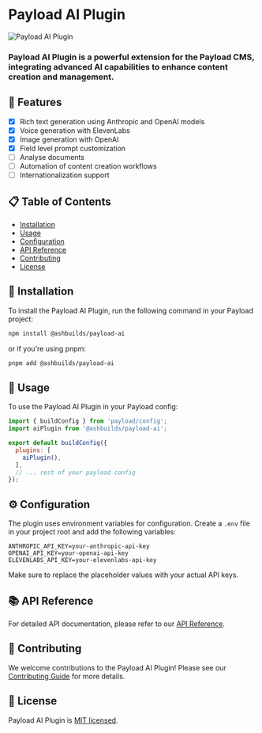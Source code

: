 # Payload AI Plugin

![Payload AI Plugin](https://via.placeholder.com/800x400?text=Payload+AI+Plugin)

### Payload AI Plugin is a powerful extension for the Payload CMS, integrating advanced AI capabilities to enhance content creation and management.

## 🌟 Features

- [x] Rich text generation using Anthropic and OpenAI models
- [x] Voice generation with ElevenLabs
- [x] Image generation with OpenAI
- [x] Field level prompt customization
- [ ] Analyse documents 
- [ ] Automation of content creation workflows
- [ ] Internationalization support

## 📋 Table of Contents

- [Installation](#installation)
- [Usage](#usage)
- [Configuration](#configuration)
- [API Reference](#api-reference)
- [Contributing](#contributing)
- [License](#license)

## 🚀 Installation

To install the Payload AI Plugin, run the following command in your Payload project:

```bash
npm install @ashbuilds/payload-ai
```

or if you're using pnpm:

```bash
pnpm add @ashbuilds/payload-ai
```

## 🔧 Usage

To use the Payload AI Plugin in your Payload config:

```javascript
import { buildConfig } from 'payload/config';
import aiPlugin from '@ashbuilds/payload-ai';

export default buildConfig({
  plugins: [
    aiPlugin(),
  ],
  // ... rest of your payload config
});
```

## ⚙️ Configuration

The plugin uses environment variables for configuration. Create a `.env` file in your project root and add the following variables:

```
ANTHROPIC_API_KEY=your-anthropic-api-key
OPENAI_API_KEY=your-openai-api-key
ELEVENLABS_API_KEY=your-elevenlabs-api-key
```

Make sure to replace the placeholder values with your actual API keys.

## 📚 API Reference

For detailed API documentation, please refer to our [API Reference](link-to-api-reference).

## 🤝 Contributing

We welcome contributions to the Payload AI Plugin! Please see our [Contributing Guide](link-to-contributing-guide) for more details.

## 📄 License

Payload AI Plugin is [MIT licensed](link-to-license-file).

